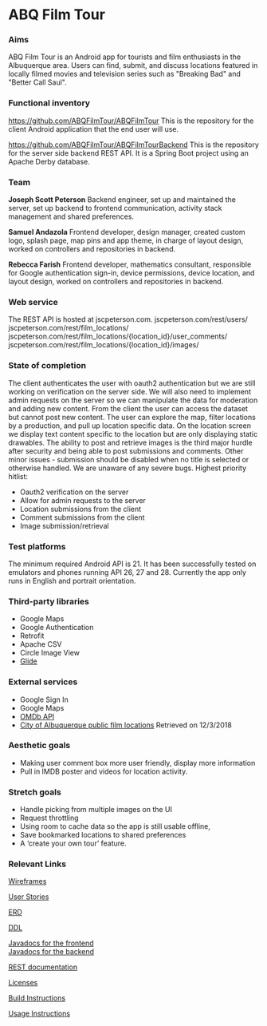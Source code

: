 # ABQ Film Tour

### Aims
ABQ Film Tour is an Android app for tourists and film enthusiasts in the Albuquerque area. Users can find, submit, and discuss locations featured in locally filmed movies and television series such as "Breaking Bad" and "Better Call Saul".

### Functional inventory
https://github.com/ABQFilmTour/ABQFilmTour
This is the repository for the client Android application that the end user will use.

https://github.com/ABQFilmTour/ABQFilmTourBackend
This is the repository for the server side backend REST API. It is a Spring Boot project using an Apache Derby database.

### Team
**Joseph Scott Peterson**
Backend engineer, set up and maintained the server, set up backend to frontend communication, activity stack management and shared preferences.

**Samuel Andazola**
Frontend developer, design manager, created custom logo, splash page, map pins and app theme, in charge of layout design, worked on controllers and repositories in backend.

**Rebecca Farish**
Frontend developer, mathematics consultant, responsible for Google authentication sign-in, device permissions, device location, and layout design, worked on controllers and repositories in backend.

### Web service
The REST API is hosted at jscpeterson.com.
jscpeterson.com/rest/users/
jscpeterson.com/rest/film_locations/
jscpeterson.com/rest/film_locations/{location_id}/user_comments/
jscpeterson.com/rest/film_locations/{location_id}/images/

### State of completion
The client authenticates the user with oauth2 authentication but we are still working on verification on the server side. We will also need to implement admin requests on the server so we can manipulate the data for moderation and adding new content. From the client the user can access the dataset but cannot post new content. The user can explore the map, filter locations by a production, and pull up location specific data. On the location screen we display text content specific to the location but are only displaying static drawables. The ability to post and retrieve images is the third major hurdle after security and being able to post submissions and comments. Other minor issues - submission should be disabled when no title is selected or otherwise handled. We are unaware of any severe bugs. 
Highest priority hitlist:
- Oauth2 verification on the server
- Allow for admin requests to the server
- Location submissions from the client
- Comment submissions from the client
- Image submission/retrieval

### Test platforms
The minimum required Android API is 21. It has been successfully tested on emulators and phones running API 26, 27 and 28. Currently the app only runs in English and portrait orientation.

### Third-party libraries
- Google Maps
- Google Authentication
- Retrofit
- Apache CSV
- Circle Image View
- [Glide](http://bumptech.github.io/glide/)

### External services
-  Google Sign In
-  Google Maps
-  [OMDb API](http://www.omdbapi.com/)
-  [City of Albuquerque public film locations](http://data.cabq.gov/business/filmlocations/filmlocationsJSON_ALL) Retrieved on 12/3/2018

### Aesthetic goals
- Making user comment box more user friendly, display more information
- Pull in IMDB poster and videos for location activity.

### Stretch goals
- Handle picking from multiple images on the UI
- Request throttling
- Using room to cache data so the app is still usable offline, 
- Save bookmarked locations to shared preferences
- A ‘create your own tour’ feature.

### Relevant Links

[Wireframes](https://xd.adobe.com/view/81f12600-75b1-4f07-7cc3-a86bc45dacf9-f7c0/)

[User Stories](docs/UserStories.md)

[ERD](docs/ERD.pdf)

[DDL](https://abqfilmtour.github.io/ABQFilmTourBackend/create.sql)

[Javadocs for the frontend](docs/api/index.html) <br />
[Javadocs for the backend](https://abqfilmtour.github.io/ABQFilmTourBackend/docs/api/index.html)

[REST documentation](https://abqfilmtour.github.io/ABQFilmTourBackend/docs/rest/api.html)

[Licenses](docs/Licenses.md)

[Build Instructions](docs/BuildInstructions.md)

[Usage Instructions](docs/UsageInstructions.md)

